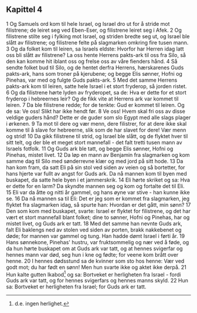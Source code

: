 ## Kapittel 4

1 Og Samuels ord kom til hele Israel, og Israel dro ut for å stride mot filistrene; de leiret seg ved Eben-Eser, og filistrene leiret seg i Afek.
2 Og filistrene stilte seg i fylking mot Israel, og striden bredte seg ut, og Israel ble slått av filistrene; og filistrene felte på slagmarken omkring fire tusen mann.
3 Og da folket kom til leiren, sa Israels eldste: Hvorfor har Herren idag latt oss bli slått av filistrene? La oss hente Herrens pakts-ark til oss fra Silo, så den kan komme hit iblant oss og frelse oss av våre fienders hånd.
4 Så sendte folket bud til Silo, og de hentet derfra Herrens, hærskarenes Guds pakts-ark, hans som troner på kjerubene; og begge Elis sønner, Hofni og Pinehas, var med og fulgte Guds pakts-ark.
5 Med det samme Herrens pakts-ark kom til leiren, satte hele Israel i et stort fryderop, så jorden ristet.
6 Og da filistrene hørte lyden av fryderopet, sa de: Hva er dette for et stort fryderop i hebreernes leir? Og de fikk vite at Herrens ark var kommet til leiren.
7 Da ble filistrene redde; for de tenkte: Gud er kommet til leiren. Og de sa: Ve oss! Slikt har ikke hendt før.
8 Ve oss! Hvem skal fri oss av disse veldige guders hånd? Dette er de guder som slo Egypt med alle slags plager i ørkenen.
9 Ta mot til dere og vær menn, dere filistrer, for at dere ikke skal komme til å slave for hebreerne, slik som de har slavet for dere! Vær menn og strid!
10 Da gikk filistrene til strid, og Israel ble slått, og de flyktet hver til sitt telt, og der ble et meget stort mannefall - det falt tretti tusen mann av Israels fotfolk.
11 Og Guds ark ble tatt, og begge Elis sønner, Hofni og Pinehas, mistet livet.
12 Da løp en mann av Benjamin fra slagmarken og kom samme dag til Silo med sønderrevne klær og med jord på sitt hode.
13 Da han kom fram, da satt Eli på sin stol ved siden av veien og så bortetter, for hans hjerte var fullt av angst for Guds ark. Da nå mannen kom til byen med buskapet, da satte hele byen i et jammerskrik.
14 Eli hørte skriket og sa: Hva er dette for en larm? Da skyndte mannen seg og kom og fortalte det til Eli.
15 Eli var da åtte og nitti år gammel, og hans øyne var stive - han kunne ikke se.
16 Da nå mannen sa til Eli: Det er jeg som er kommet fra slagmarken, jeg flyktet fra slagmarken idag, så spurte han: Hvordan er det gått, min sønn?
17 Den som kom med buskapet, svarte: Israel er flyktet for filistrene, og det har vært et stort mannefall blant folket; dine to sønner, Hofni og Pinehas, har og mistet livet, og Guds ark er tatt.
18 Med det samme han nevnte Guds ark, falt Eli baklengs ned av stolen ved siden av porten, brakk nakkebenet og døde; for mannen var gammel og tung. Han hadde dømt Israel i førti år.
19 Hans sønnekone, Pinehas' hustru, var fruktsommelig og nær ved å føde, og da hun hørte buskapet om at Guds ark var tatt, og at hennes svigerfar og hennes mann var død, seg hun i kne og fødte; for veene kom brått over henne.
20 I hennes dødsstund sa de kvinner som sto hos henne: Vær ved godt mot; du har født en sønn! Men hun svarte ikke og aktet ikke derpå.
21 Hun kalte gutten Ikabod[^1] og sa: Bortveket er herligheten fra Israel - fordi Guds ark var tatt, og for hennes svigerfars og hennes manns skyld.
22 Hun sa: Bortveket er herligheten fra Israel; for Guds ark er tatt.

[^1]:  d.e. ingen herlighet.
